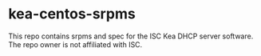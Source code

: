 # kea-centos-srpms
This repo contains srpms and spec for the ISC Kea DHCP server software. The repo owner is not affiliated with ISC.
